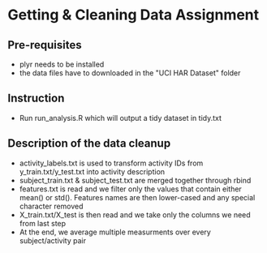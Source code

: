 # Getting & Cleaning Data Assignment

## Pre-requisites
* plyr needs to be installed
* the data files have to downloaded in the "UCI HAR Dataset" folder

## Instruction
* Run run_analysis.R which will output a tidy dataset in tidy.txt 

## Description of the data cleanup
* activity_labels.txt is used to transform activity IDs from y_train.txt/y_test.txt into activity description
* subject_train.txt & subject_test.txt are merged together through rbind
* features.txt is read and we filter only the values that contain either mean() or std(). Features names are then lower-cased and any special character removed
* X_train.txt/X_test is then read and we take only the columns we need from last step
* At the end, we average multiple measurments over every subject/activity pair
